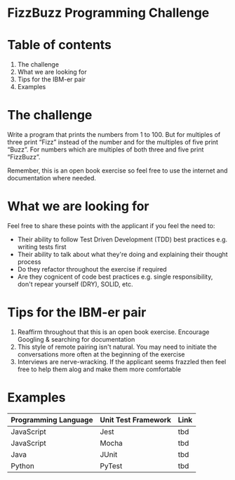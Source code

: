 # FizzBuzz Programming Challenge

# Table of contents

1. The challenge
2. What we are looking for
3. Tips for the IBM-er pair
4. Examples

# The challenge

Write a program that prints the numbers from 1 to 100. But for multiples of three print “Fizz” instead of the number and for the multiples of five print “Buzz”. For numbers which are multiples of both three and five print “FizzBuzz”.

Remember, this is an open book exercise so feel free to use the internet and documentation where needed.

# What we are looking for

Feel free to share these points with the applicant if you feel the need to:

- Their ability to follow Test Driven Development (TDD) best practices e.g. writing tests first
- Their ability to talk about what they're doing and explaining their thought process
- Do they refactor throughout the exercise if required
- Are they cognicent of code best practices e.g. single responsibility, don't repear yourself (DRY), SOLID, etc.

# Tips for the IBM-er pair

1. Reaffirm throughout that this is an open book exercise. Encourage Googling & searching for documentation
2. This style of remote pairing isn't natural. You may need to initiate the conversations more often at the beginning of the exercise
3. Interviews are nerve-wracking. If the applicant seems frazzled then feel free to help them alog and make them more comfortable

# Examples

| Programming Language | Unit Test Framework | Link |
| :------------------- | :------------------ | :--- |
| JavaScript           | Jest                | tbd  |
| JavaScript           | Mocha               | tbd  |
| Java                 | JUnit               | tbd  |
| Python               | PyTest              | tbd  |
